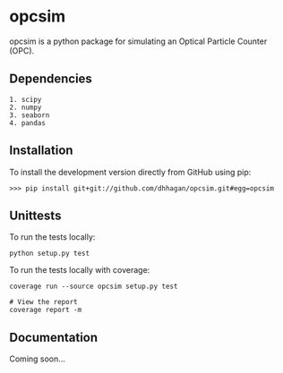 # opcsim
opcsim is a python package for simulating an Optical Particle Counter (OPC).

## Dependencies

    1. scipy
    2. numpy
    3. seaborn
    4. pandas

## Installation

To install the development version directly from GitHub using pip:

    >>> pip install git+git://github.com/dhhagan/opcsim.git#egg=opcsim

## Unittests

To run the tests locally:

    python setup.py test

To run the tests locally with coverage:

    coverage run --source opcsim setup.py test

    # View the report
    coverage report -m

## Documentation

Coming soon...
